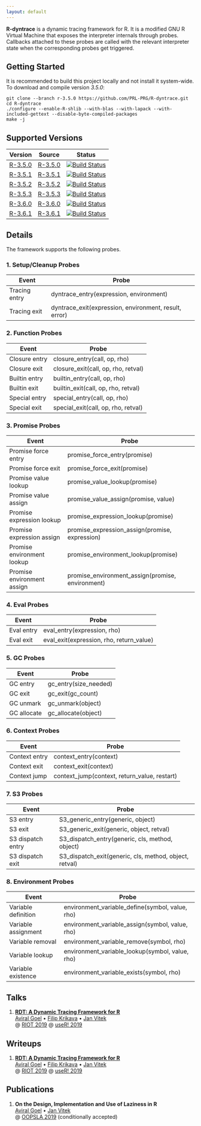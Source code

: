 ```yaml
---
layout: default
---
```


**R-dyntrace** is a dynamic tracing framework for R. It is a modified GNU R Virtual Machine that exposes the interpreter internals through probes. 
Callbacks attached to these probes are called with the relevant interpreter state when the corresponding probes get triggered.


## Getting Started

It is recommended to build this project locally and not install it system-wide.
To download and compile version _3.5.0_:

```
git clone --branch r-3.5.0 https://github.com/PRL-PRG/R-dyntrace.git
cd R-dyntrace
./configure --enable-R-shlib --with-blas --with-lapack --with-included-gettext --disable-byte-compiled-packages
make -j
```

## Supported Versions

**Version** | **Source** | **Status**
------------|------------|-----------
[R-3.5.0](https://github.com/PRL-PRG/R-dyntrace/tree/r-3.5.0 "R-3.5.0 Branch")| [R-3.5.0](https://github.com/PRL-PRG/R-dyntrace/archive/r-3.5.0.zip "R-3.5.0 ZIP")  | [![Build Status](https://travis-ci.org/PRL-PRG/R-dyntrace.svg?branch=r-3.5.0)](https://travis-ci.org/PRL-PRG/R-dyntrace) 
[R-3.5.1](https://github.com/PRL-PRG/R-dyntrace/tree/r-3.5.1 "R-3.5.1 Branch")| [R-3.5.1](https://github.com/PRL-PRG/R-dyntrace/archive/r-3.5.1.zip "R-3.5.1 ZIP")  | [![Build Status](https://travis-ci.org/PRL-PRG/R-dyntrace.svg?branch=r-3.5.1)](https://travis-ci.org/PRL-PRG/R-dyntrace) 
[R-3.5.2](https://github.com/PRL-PRG/R-dyntrace/tree/r-3.5.2 "R-3.5.2 Branch")| [R-3.5.2](https://github.com/PRL-PRG/R-dyntrace/archive/r-3.5.2.zip "R-3.5.2 ZIP")   | [![Build Status](https://travis-ci.org/PRL-PRG/R-dyntrace.svg?branch=r-3.5.2)](https://travis-ci.org/PRL-PRG/R-dyntrace) 
[R-3.5.3](https://github.com/PRL-PRG/R-dyntrace/tree/r-3.5.3 "R-3.5.3 Branch")| [R-3.5.3](https://github.com/PRL-PRG/R-dyntrace/archive/r-3.5.3.zip "R-3.5.3 ZIP")   | [![Build Status](https://travis-ci.org/PRL-PRG/R-dyntrace.svg?branch=r-3.5.3)](https://travis-ci.org/PRL-PRG/R-dyntrace) 
[R-3.6.0](https://github.com/PRL-PRG/R-dyntrace/tree/r-3.6.0 "R-3.6.0 Branch")| [R-3.6.0](https://github.com/PRL-PRG/R-dyntrace/archive/r-3.6.0.zip "R-3.6.0 ZIP")   | [![Build Status](https://travis-ci.org/PRL-PRG/R-dyntrace.svg?branch=r-3.6.0)](https://travis-ci.org/PRL-PRG/R-dyntrace) 
[R-3.6.1](https://github.com/PRL-PRG/R-dyntrace/tree/r-3.6.1 "R-3.6.1 Branch")| [R-3.6.1](https://github.com/PRL-PRG/R-dyntrace/archive/r-3.6.1.zip "R-3.6.1 ZIP")   | [![Build Status](https://travis-ci.org/PRL-PRG/R-dyntrace.svg?branch=r-3.6.1)](https://travis-ci.org/PRL-PRG/R-dyntrace)


## Details

The framework supports the following probes.


### 1. Setup/Cleanup Probes

| Event         | Probe                                                 |
|---------------|-------------------------------------------------------|
| Tracing entry | dyntrace_entry(expression, environment)               |
| Tracing exit  | dyntrace_exit(expression, environment, result, error) |


### 2. Function Probes

| Event         | Probe                               |
|---------------|-------------------------------------|
| Closure entry | closure_entry(call, op, rho)        |
| Closure exit  | closure_exit(call, op, rho, retval) |
| Builtin entry | builtin_entry(call, op, rho)        |
| Builtin exit  | builtin_exit(call, op, rho, retval) |
| Special entry | special_entry(call, op, rho)        |
| Special exit  | special_exit(call, op, rho, retval) |


### 3. Promise Probes

| Event                      | Probe                                            |
|----------------------------|--------------------------------------------------|
| Promise force entry        | promise_force_entry(promise)                     |
| Promise force exit         | promise_force_exit(promise)                      |
| Promise value lookup       | promise_value_lookup(promise)                    |
| Promise value assign       | promise_value_assign(promise, value)             |
| Promise expression lookup  | promise_expression_lookup(promise)               |
| Promise expression assign  | promise_expression_assign(promise, expression)   |
| Promise environment lookup | promise_environment_lookup(promise)              |
| Promise environment assign | promise_environment_assign(promise, environment) |


### 4. Eval Probes

| Event      | Probe                                    |
|------------|------------------------------------------|
| Eval entry | eval_entry(expression, rho)              |
| Eval exit  | eval_exit(expression, rho, return_value) |


### 5. GC Probes

| Event       | Probe                 |
|-------------|-----------------------|
| GC entry    | gc_entry(size_needed) |
| GC exit     | gc_exit(gc_count)     |
| GC unmark   | gc_unmark(object)     |
| GC allocate | gc_allocate(object)   |


### 6. Context Probes

| Event         | Probe                                        |
|---------------|----------------------------------------------|
| Context entry | context_entry(context)                       |
| Context exit  | context_exit(context)                        |
| Context jump  | context_jump(context, return_value, restart) |


### 7. S3 Probes

| Event             | Probe                                                  |
|-------------------|--------------------------------------------------------|
| S3 entry          | S3_generic_entry(generic, object)                      |
| S3 exit           | S3_generic_exit(generic, object, retval)               |
| S3 dispatch entry | S3_dispatch_entry(generic, cls, method, object)        |
| S3 dispatch exit  | S3_dispatch_exit(generic, cls, method, object, retval) |


### 8. Environment Probes

| Event               | Probe                                           |
|---------------------|-------------------------------------------------|
| Variable definition | environment_variable_define(symbol, value, rho) |
| Variable assignment | environment_variable_assign(symbol, value, rho) |
| Variable removal    | environment_variable_remove(symbol, rho)        |
| Variable lookup     | environment_variable_lookup(symbol, value, rho) |
| Variable existence  | environment_variable_exists(symbol, rho)        |


## Talks

1. **[RDT: A Dynamic Tracing Framework for R](https://docs.google.com/presentation/d/1UTMvBIv1Y1ZFG-jXbD28G-Z8oUSB3vgPoSjRAIniurw/edit?usp=sharing "RDT: A Dynamic Tracing Framework for R")** <br/>
[Aviral Goel](http://aviral.io/ "Aviral Goel") • [Filip Krikava](http://fikovnik.net/ "Filip Krikava") • [Jan Vitek](http://janvitek.org/ "Jan Vitek")<br/>
@ [RIOT 2019](https://riotworkshop.github.io/ "RIOT 2019") @ [useR! 2019](http://www.user2019.fr/ "useR! 2019")

## Writeups

1. **[RDT: A Dynamic Tracing Framework for R](https://riotworkshop.github.io/abstracts/riot-2019-dynamic-tracing.pdf "RDT: A Dynamic Tracing Framework for R")** <br/>
[Aviral Goel](http://aviral.io/ "Aviral Goel") • [Filip Krikava](http://fikovnik.net/ "Filip Krikava") • [Jan Vitek](http://janvitek.org/ "Jan Vitek")<br/>
@ [RIOT 2019](https://riotworkshop.github.io/ "RIOT 2019") @ [useR! 2019](http://www.user2019.fr/ "useR! 2019")

## Publications

1. **On the Design, Implementation and Use of Laziness in R**<br/>
[Aviral Goel](http://aviral.io/ "Aviral Goel") • [Jan Vitek](http://janvitek.org/ "Jan Vitek")<br/>
@ [OOPSLA 2019](https://2019.splashcon.org/track/splash-2019-oopsla "Object-Oriented Programming, Systems, Languages & Applications 2019") (conditionally accepted)

